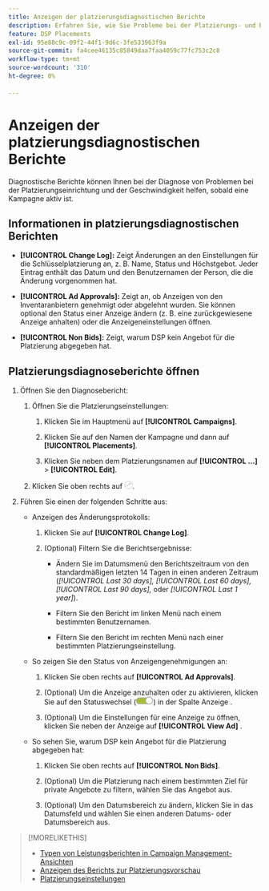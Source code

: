 ```yaml
---
title: Anzeigen der platzierungsdiagnostischen Berichte
description: Erfahren Sie, wie Sie Probleme bei der Platzierungs- und Platzierungseinrichtung diagnostizieren können.
feature: DSP Placements
exl-id: 95e88c9c-09f2-44f1-9d6c-3fe533963f9a
source-git-commit: fa4cee46135c85849daa7faa4059c77fc753c2c8
workflow-type: tm+mt
source-wordcount: '310'
ht-degree: 0%

---
```


# Anzeigen der platzierungsdiagnostischen Berichte

<!-- Does this really belong in the Campaign Management > Reports section or in the Placements section? -->

Diagnostische Berichte können Ihnen bei der Diagnose von Problemen bei der Platzierungseinrichtung und der Geschwindigkeit helfen, sobald eine Kampagne aktiv ist.

## Informationen in platzierungsdiagnostischen Berichten

* **[!UICONTROL Change Log]:** Zeigt Änderungen an den Einstellungen für die Schlüsselplatzierung an, z. B. Name, Status und Höchstgebot. Jeder Eintrag enthält das Datum und den Benutzernamen der Person, die die Änderung vorgenommen hat.

* **[!UICONTROL Ad Approvals]:** Zeigt an, ob Anzeigen von den Inventaranbietern genehmigt oder abgelehnt wurden. Sie können optional den Status einer Anzeige ändern (z. B. eine zurückgewiesene Anzeige anhalten) oder die Anzeigeneinstellungen öffnen.

* **[!UICONTROL Non Bids]:** Zeigt, warum DSP kein Angebot für die Platzierung abgegeben hat.

## Platzierungsdiagnoseberichte öffnen

1. Öffnen Sie den Diagnosebericht:

   1. Öffnen Sie die Platzierungseinstellungen:

      1. Klicken Sie im Hauptmenü auf **[!UICONTROL Campaigns]**.

      1. Klicken Sie auf den Namen der Kampagne und dann auf **[!UICONTROL Placements]**.

      1. Klicken Sie neben dem Platzierungsnamen auf **[!UICONTROL ...]** > **[!UICONTROL Edit]**.

   1. Klicken Sie oben rechts auf ![Placement Diagnostics](/help/dsp/assets/placement-diagnostics.png).

1. Führen Sie einen der folgenden Schritte aus:

   * Anzeigen des Änderungsprotokolls:

      1. Klicken Sie auf **[!UICONTROL Change Log]**.

      1. (Optional) Filtern Sie die Berichtsergebnisse:

         * Ändern Sie im Datumsmenü den Berichtszeitraum von den standardmäßigen letzten 14 Tagen in einen anderen Zeitraum (*[!UICONTROL Last 30 days],* *[!UICONTROL Last 60 days],* *[!UICONTROL Last 90 days],* oder *[!UICONTROL Last 1 year]*).

         * Filtern Sie den Bericht im linken Menü nach einem bestimmten Benutzernamen.

         * Filtern Sie den Bericht im rechten Menü nach einer bestimmten Platzierungseinstellung.

   * So zeigen Sie den Status von Anzeigengenehmigungen an:

      1. Klicken Sie oben rechts auf **[!UICONTROL Ad Approvals]**.

      1. (Optional) Um die Anzeige anzuhalten oder zu aktivieren, klicken Sie auf den Statuswechsel (![Statuswechsel](/help/dsp/assets/status-switch.png)) in der Spalte Anzeige .

      1. (Optional) Um die Einstellungen für eine Anzeige zu öffnen, klicken Sie neben der Anzeige auf **[!UICONTROL View Ad]** .

   * So sehen Sie, warum DSP kein Angebot für die Platzierung abgegeben hat:

      1. Klicken Sie oben rechts auf **[!UICONTROL Non Bids]**.

      1. (Optional) Um die Platzierung nach einem bestimmten Ziel für private Angebote zu filtern, wählen Sie das Angebot aus. <!-- Admin users only: Optionally filter the deal by one or more regions ([!UICONTROL US-EAST], [!UICONTROL US-WEST]) [!UICONTROL EU-WEST], [!UICONTROL HKG]) by selecting the regions. -->

      1. (Optional) Um den Datumsbereich zu ändern, klicken Sie in das Datumsfeld und wählen Sie einen anderen Datums- oder Datumsbereich aus.

<!-- Later, add link to >* Definitions for NBRs (Reading No Bid Reports (NBRs)) -->

>[!MORELIKETHIS]
>
>* [Typen von Leistungsberichten in Campaign Management-Ansichten](campaign-reports-about.md)
>* [Anzeigen des Berichts zur Platzierungsvorschau](/help/dsp/campaign-management/reports/placement-forecast.md)
>* [Platzierungseinstellungen](/help/dsp/campaign-management/placements/placement-settings.md)
